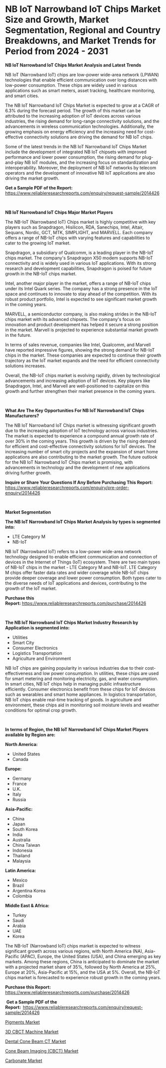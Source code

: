 <p><h1>NB IoT Narrowband IoT Chips Market Size and Growth, Market Segmentation, Regional and Country Breakdowns, and Market Trends for Period from 2024 -  2031</h1></p><p><strong>NB IoT Narrowband IoT Chips Market Analysis and Latest Trends</strong></p>
<p><p>NB IoT (Narrowband IoT) chips are low-power wide-area network (LPWAN) technologies that enable efficient communication over long distances with low-power consumption. These chips are widely used in various applications such as smart meters, asset tracking, healthcare monitoring, and smart cities.</p><p>The NB IoT Narrowband IoT Chips Market is expected to grow at a CAGR of 6.3% during the forecast period. The growth of this market can be attributed to the increasing adoption of IoT devices across various industries, the rising demand for long-range connectivity solutions, and the advancements in wireless communication technologies. Additionally, the growing emphasis on energy efficiency and the increasing need for cost-effective connectivity solutions are driving the demand for NB IoT chips.</p><p>Some of the latest trends in the NB IoT Narrowband IoT Chips Market include the development of integrated NB IoT chipsets with improved performance and lower power consumption, the rising demand for plug-and-play NB IoT modules, and the increasing focus on standardization and interoperability. Moreover, the deployment of NB IoT networks by telecom operators and the development of innovative NB IoT applications are also driving the market growth.</p></p>
<p><strong>Get a Sample PDF of the Report:&nbsp;</strong> <a href="https://www.reliableresearchreports.com/enquiry/request-sample/2014426">https://www.reliableresearchreports.com/enquiry/request-sample/2014426</a></p>
<p>&nbsp;</p>
<p><strong>NB IoT Narrowband IoT Chips Major Market Players</strong></p>
<p><p>The NB-IoT (Narrowband IoT) Chips market is highly competitive with key players such as Snapdragon, Hisilicon, RDA, Sanechips, Intel, Altair, Sequans, Nordic, GCT, MTK, SIMPLIGHT, and MARVELL. Each company offers a range of NB-IoT chips with varying features and capabilities to cater to the growing IoT market.</p><p>Snapdragon, a subsidiary of Qualcomm, is a leading player in the NB-IoT chips market. The company's Snapdragon X50 modem supports NB-IoT connectivity and is widely used in various IoT applications. With its strong research and development capabilities, Snapdragon is poised for future growth in the NB-IoT chips market.</p><p>Intel, another major player in the market, offers a range of NB-IoT chips under its Intel Quark series. The company has a strong presence in the IoT space and continues to innovate to stay ahead of the competition. With its robust product portfolio, Intel is expected to see significant market growth in the coming years.</p><p>MARVELL, a semiconductor company, is also making strides in the NB-IoT chips market with its advanced chipsets. The company's focus on innovation and product development has helped it secure a strong position in the market. Marvell is projected to experience substantial market growth in the future.</p><p>In terms of sales revenue, companies like Intel, Qualcomm, and Marvell have reported impressive figures, showing the strong demand for NB-IoT chips in the market. These companies are expected to continue their growth trajectory as the IoT market expands and the need for efficient connectivity solutions increases.</p><p>Overall, the NB-IoT chips market is evolving rapidly, driven by technological advancements and increasing adoption of IoT devices. Key players like Snapdragon, Intel, and Marvell are well-positioned to capitalize on this growth and further strengthen their market presence in the coming years.</p></p>
<p>&nbsp;</p>
<p><strong>What Are The Key Opportunities For NB IoT Narrowband IoT Chips Manufacturers?</strong></p>
<p><p>The NB IoT Narrowband IoT Chips market is witnessing significant growth due to the increasing adoption of IoT technology across various industries. The market is expected to experience a compound annual growth rate of over 30% in the coming years. This growth is driven by the rising demand for efficient and cost-effective connectivity solutions for IoT devices. The increasing number of smart city projects and the expansion of smart home applications are also contributing to the market growth. The future outlook for the NB IoT Narrowband IoT Chips market is promising, with advancements in technology and the development of new applications driving further growth.</p></p>
<p><strong>Inquire or Share Your Questions If Any Before Purchasing This Report:</strong> <a href="https://www.reliableresearchreports.com/enquiry/pre-order-enquiry/2014426">https://www.reliableresearchreports.com/enquiry/pre-order-enquiry/2014426</a></p>
<p>&nbsp;</p>
<p><strong>Market Segmentation</strong></p>
<p><strong>The NB IoT Narrowband IoT Chips Market Analysis by types is segmented into:</strong></p>
<p><ul><li>LTE Category M</li><li>NB-IoT</li></ul></p>
<p><p>NB IoT (Narrowband IoT) refers to a low-power wide-area network technology designed to enable efficient communication and connection of devices in the Internet of Things (IoT) ecosystem. There are two main types of NB-IoT chips in the market - LTE Category M and NB-IoT. LTE Category M chips offer faster data rates and wider coverage while NB-IoT chips provide deeper coverage and lower power consumption. Both types cater to the diverse needs of IoT applications and devices, contributing to the growth of the IoT market.</p></p>
<p><strong>Purchase this Report:&nbsp;</strong><a href="https://www.reliableresearchreports.com/purchase/2014426">https://www.reliableresearchreports.com/purchase/2014426</a></p>
<p>&nbsp;</p>
<p><strong>The NB IoT Narrowband IoT Chips Market Industry Research by Application is segmented into:</strong></p>
<p><ul><li>Utilities</li><li>Smart City</li><li>Consumer Electronics</li><li>Logistics Transportation</li><li>Agriculture and Environment</li></ul></p>
<p><p>NB IoT chips are gaining popularity in various industries due to their cost-effectiveness and low power consumption. In utilities, these chips are used for smart metering and monitoring electricity, gas, and water consumption. In smart cities, NB IoT chips help in managing public infrastructure efficiently. Consumer electronics benefit from these chips for IoT devices such as wearables and smart home appliances. In logistics transportation, NB IoT chips enable real-time tracking of goods. In agriculture and environment, these chips aid in monitoring soil moisture levels and weather conditions for optimal crop growth.</p></p>
<p>&nbsp;</p>
<p><strong>In terms of Region, the NB IoT Narrowband IoT Chips Market Players available by Region are:</strong></p>
<p>
    <p> <strong> North America: </strong>
        <ul>
            <li>United States</li>
            <li>Canada</li>
        </ul>
        </p> 
    <p> <strong> Europe: </strong>
        <ul>
            <li>Germany</li>
            <li>France</li>
            <li>U.K.</li>
            <li>Italy</li>
            <li>Russia</li>
        </ul>
        </p> 
    <p> <strong> Asia-Pacific: </strong>
        <ul>
            <li>China</li>
            <li>Japan</li>
            <li>South Korea</li>
            <li>India</li>
            <li>Australia</li>
            <li>China Taiwan</li>
            <li>Indonesia</li>
            <li>Thailand</li>
            <li>Malaysia</li>
        </ul>
        </p> 
    <p> <strong> Latin America: </strong>
        <ul>
            <li>Mexico</li>
            <li>Brazil</li>
            <li>Argentina Korea</li>
            <li>Colombia</li>
        </ul>
        </p> 
    <p> <strong> Middle East & Africa: </strong>
        <ul>
            <li>Turkey</li>
            <li>Saudi</li>
            <li>Arabia</li>
            <li>UAE</li>
            <li>Korea</li>
        </ul>
    </p>
    </p>
<p><p>The NB-IoT (Narrowband IoT) chips market is expected to witness significant growth across various regions, with North America (NA), Asia-Pacific (APAC), Europe, the United States (USA), and China emerging as key markets. Among these regions, China is anticipated to dominate the market with a projected market share of 35%, followed by North America at 25%, Europe at 20%, Asia-Pacific at 15%, and the USA at 5%. Overall, the NB-IoT chips market is forecasted to experience robust growth in the coming years.</p></p>
<p><strong>Purchase this Report: </strong><a href="https://www.reliableresearchreports.com/purchase/2014426">https://www.reliableresearchreports.com/purchase/2014426</a></p>
<p>&nbsp;<strong>Get a Sample PDF of the Report:&nbsp;&nbsp;</strong><a href="https://www.reliableresearchreports.com/enquiry/request-sample/2014426">https://www.reliableresearchreports.com/enquiry/request-sample/2014426</a></p>
<p><strong></strong></p>
<p><p><a href="https://view.publitas.com/reportprime-1/pigments-market-size-focuses-on-market-dynamics-in-depth-analysis-and-future-projections-of-its-market-forecasted-for-period-from-2024-to-2031/">Pigments Market</a></p><p><a href="https://carnation-joke-41f.notion.site/3D-CBCT-Machine-Market-Size-2024-2031-Global-Industrial-Analysis-Key-Geographical-Regions-Market-74b6832fe7d54b3984988b563eed9b56">3D CBCT Machine Market</a></p><p><a href="https://extreme-scabiosa-c81.notion.site/Insights-into-Dental-Cone-Beam-CT-Market-Size-Analysing-Market-Share-Trends-and-Growth-from-2024--07dfda968e0d4a9da3e659603c9690f3">Dental Cone Beam CT Market</a></p><p><a href="https://adventurous-uranium-ef9.notion.site/Global-Cone-Beam-Imaging-CBCT-Market-Size-and-Market-Trends-Insights-and-Projections-from-2024-to-8082ab8310504815a9b3a02562ae3bd6">Cone Beam Imaging (CBCT) Market</a></p><p><a href="https://view.publitas.com/reportprime-1/carbonate-market-size-evaluating-its-market-trends-growth-and-projections-2024-2031/">Carbonate Market</a></p></p>